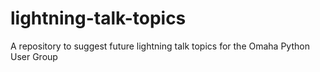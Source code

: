 # lightning-talk-topics
A repository to suggest future lightning talk topics for the Omaha Python User Group
